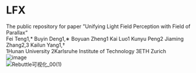 # LFX
The public repository for paper ”Unifying Light Field Perception with Field of Parallax“\
Fei Teng1,* Buyin Deng1,∗ Boyuan Zheng1 Kai Luo1 Kunyu Peng2 Jiaming Zhang2,3 Kailun Yang1,† \
1Hunan University 2Karlsruhe Institute of Technology 3ETH Zurich \
![image](https://github.com/user-attachments/assets/42e9e9e0-f2c9-482f-af61-e986d3fe1aed)\
![Rebuttle可视化_00(1)](https://github.com/user-attachments/assets/7786f389-5d78-46fb-9538-68ea3138320c)

